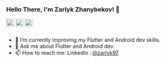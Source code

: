 ### Hello There, I'm Zarlyk Zhanybekov! 👋



<a href="https://www.linkedin.com/in/zarlyk-zhanybekov">
  <img align="left" alt="M.A's Linkdein" width="22px" src="https://cdn.jsdelivr.net/npm/simple-icons@v3/icons/linkedin.svg" />
</a>
<a href="https://instagram.com/zarlyk_zhanybekov">
  <img align="left" alt="M.A's Instagram" width="22px" src="https://cdn.jsdelivr.net/npm/simple-icons@v3/icons/instagram.svg" />
<a href="https://github.com/aibekdv">
  <img align="left" alt="M.A's Github" width="22px" src="https://cdn.jsdelivr.net/npm/simple-icons@v3/icons/github.svg" />
</a>

</a>

<br/>
<br/>


- 🌱 I’m currently improving my Flutter and Android dev skills.
- 💬 Ask me about Flutter and Android dev.
- 📫 How to reach me: LinkedIn : [@zarlyk97](https://www.linkedin.com/in/zarlyk-zhanybekov)
